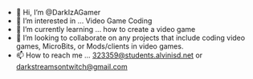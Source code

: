 - 👋 Hi, I’m @DarkIzAGamer
- 👀 I’m interested in ... Video Game Coding
- 🌱 I’m currently learning ... how to create a video game
- 💞️ I’m looking to collaborate on any projects that include coding video games, MicroBits, or Mods/clients in video games.
- 📫 How to reach me ... 323359@students.alvinisd.net or darkstreamsontwitch@gmail.com

<!---
DarkIzAGamer/DarkIzAGamer is a ✨ special ✨ repository because its `README.md` (this file) appears on your GitHub profile.
You can click the Preview link to take a look at your changes.
--->
